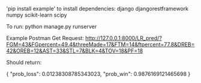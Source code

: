 'pip install example' to install dependencies:
django
djangorestframework
numpy
scikit-learn
scipy

To run:
python manage.py runserver

Example Postman Get Request:
http://127.0.0.1:8000/LR_pred/?FGM=43&FGpercent=49.4&threeMade=17&FTM=14&ftpercent=77.8&DREB=42&OREB=12&AST=33&STL=7&BLK=4&TOV=18&PF=18

Should return:

{
    "prob_loss": 0.01238308785343023,
    "prob_win": 0.9876169121465698
}
